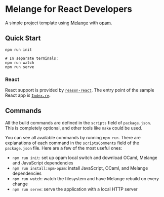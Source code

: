 # Melange for React Developers

A simple project template using [Melange](https://github.com/melange-re/melange)
with [opam](https://opam.ocaml.org/).

## Quick Start

```shell
npm run init

# In separate terminals:
npm run watch
npm run serve
```

### React

React support is provided by
[`reason-react`](https://github.com/reasonml/reason-react/). The entry
point of the sample React app is [`Index.re`](Index.re).

## Commands

All the build commands are defined in the `scripts` field of `package.json`.
This is completely optional, and other tools like `make` could be used.

You can see all available commands by running `npm run`. There are explanations
of each command in the `scriptsComments` field of the `package.json` file. Here
are a few of the most useful ones:

- `npm run init`: set up opam local switch and download OCaml, Melange and
  JavaScript dependencies
- `npm run install:npm-opam`: install JavaScript, OCaml, and Melange
  dependencies
- `npm run watch`: watch the filesystem and have Melange rebuild on every
  change
- `npm run serve`: serve the application with a local HTTP server
